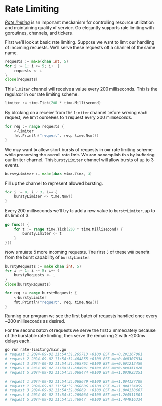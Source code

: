 # Rate Limiting

[_Rate limiting_](https://en.wikipedia.org/wiki/Rate_limiting) is an important mechanism for controlling resource utilization and maintaining quality of service. Go elegantly supports rate limiting with goroutines, channels, and tickers.

First we’ll look at basic rate limiting. Suppose we want to limit our handling of incoming requests. We’ll serve these requests off a channel of the same name.

```go
requests := make(chan int, 5)
for i := 1; i <= 5; i++ {
    requests <- i
}
close(requests)
```

This `limiter` channel will receive a value every 200 milliseconds. This is the regulator in our rate limiting scheme.

```go
limiter := time.Tick(200 * time.Millisecond)
```

By blocking on a receive from the `limiter` channel before serving each request, we limit ourselves to 1 request every 200 milliseconds.

```go
for req := range requests {
    <-limiter
    fmt.Println("request", req, time.Now())
}
```

We may want to allow short bursts of requests in our rate limiting scheme while preserving the overall rate limit. We can accomplish this by buffering our limiter channel. This `burstyLimiter` channel will allow bursts of up to 3 events.

```go
burstyLimiter := make(chan time.Time, 3)
```

Fill up the channel to represent allowed bursting.

```go
for i := 0; i < 3; i++ {
    burstyLimiter <- time.Now()
}
```

Every 200 milliseconds we’ll try to add a new value to `burstyLimiter`, up to its limit of 3.

```go
go func() {
    for t := range time.Tick(200 * time.Millisecond) {
        burstyLimiter <- t
    }
}()
```

Now simulate 5 more incoming requests. The first 3 of these will benefit from the burst capability of `burstyLimiter`.

```go
burstyRequests := make(chan int, 5)
for i := 1; i <= 5; i++ {
    burstyRequests <- i
}
close(burstyRequests)

for req := range burstyRequests {
    <-burstyLimiter
    fmt.Println("request", req, time.Now())
}
```

Running our program we see the first batch of requests handled once every ~200 milliseconds as desired.

For the second batch of requests we serve the first 3 immediately because of the burstable rate limiting, then serve the remaining 2 with ~200ms delays each.

```sh
go run rate-limiting/main.go
# request 1 2024-09-02 11:54:31.265713 +0100 BST m=+0.201167001
# request 2 2024-09-02 11:54:31.464855 +0100 BST m=+0.400307834
# request 3 2024-09-02 11:54:31.665761 +0100 BST m=+0.601212459
# request 4 2024-09-02 11:54:31.864901 +0100 BST m=+0.800351626
# request 5 2024-09-02 11:54:32.068474 +0100 BST m=+1.003923251

# request 1 2024-09-02 11:54:32.068679 +0100 BST m=+1.004127709
# request 2 2024-09-02 11:54:32.068686 +0100 BST m=+1.004134959
# request 3 2024-09-02 11:54:32.06869  +0100 BST m=+1.004138667
# request 4 2024-09-02 11:54:32.269064 +0100 BST m=+1.204511501
# request 5 2024-09-02 11:54:32.46947  +0100 BST m=+1.404916334
```
